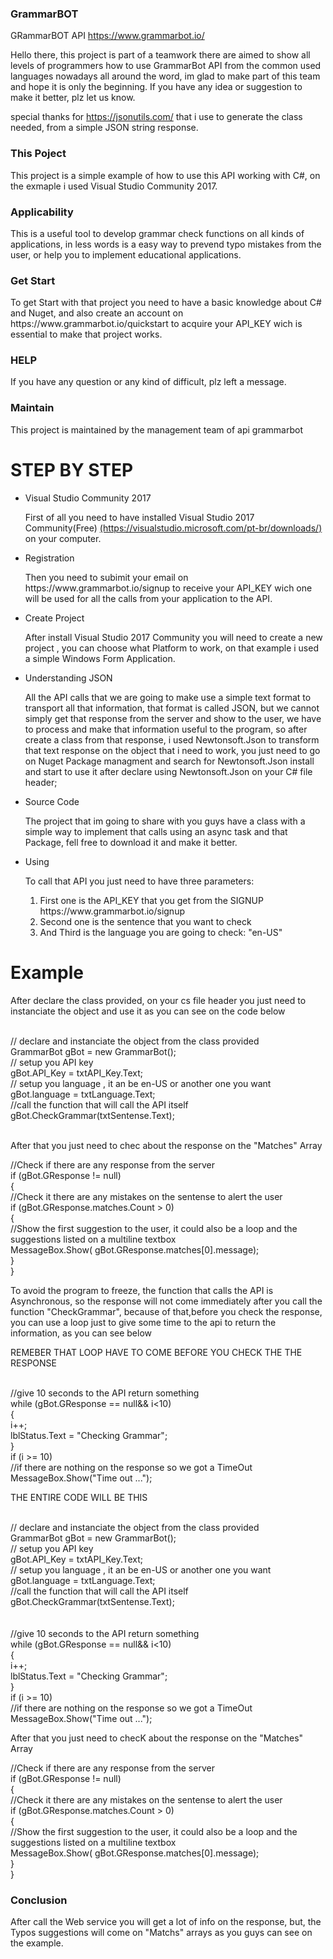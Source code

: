 <h3>GrammarBOT</h3>
GRammarBOT API <a href="https://www.grammarbot.io/">https://www.grammarbot.io/</a>

Hello there, this project is part of a teamwork there are aimed to show all levels of programmers how to use GrammarBot API from 
the common used languages nowadays all around the word, im glad to make part of this team and hope it is only the beginning.
If you have any idea or suggestion to make it better, plz let us know.

special thanks for <a href="https://jsonutils.com/">https://jsonutils.com/</a> that i use to generate the class needed, from a simple JSON string response.

<h3>This Poject</h3>
This project is a simple example of how to use this API working with C#, on the exmaple i used Visual Studio Community 2017.

<h3>Applicability</h3>
This is a useful tool to develop grammar check functions on all kinds of applications, in less words is a easy way to prevend typo mistakes from the user, or help you to implement educational applications.

<h3>Get Start</h3>
To get Start with that project you need to have a basic knowledge about C# and Nuget, and also create an account on https://www.grammarbot.io/quickstart to acquire your API_KEY wich is essential to make that project works.

<h3>HELP</h3>
If you have any question or any kind of difficult, plz left a message.

<h3>Maintain</h3>
This project is maintained by the management team of api grammarbot

<h1>STEP BY STEP</h1>
<p></p>
<ul>
<li>Visual Studio Community 2017</li>
<p>First of all you need to have installed Visual Studio 2017 Community(Free)
<a href="https://visualstudio.microsoft.com/pt-br/downloads/">(https://visualstudio.microsoft.com/pt-br/downloads/)</a> on your computer.</p>

<li>Registration</li>
<p>Then you need to subimit your email on https://www.grammarbot.io/signup to receive your API_KEY wich one will be used for all the calls
from your application to the API.</p>

<li>Create Project</li>
<p>After install Visual Studio 2017 Community you will need to create a new project , you can choose what Platform to work, on that example
i used a simple Windows Form Application.</p>

<li>Understanding JSON</li> 
<p>All the API calls that we are going to make use a simple text format to transport all that information, that format is called JSON,
but we cannot simply get that response from the server and show to the user, we have to process and make that information useful to
the program, so after create a class from that response, i used Newtonsoft.Json to transform that text response on the object that i need
to work, you just need to go on Nuget Package managment and search for Newtonsoft.Json install and start to use it after declare 
using Newtonsoft.Json on your C# file header;</p>

<li>Source Code</li>
<p>The project that im going to share with you guys have a class with a simple way to implement that calls using an async task and that 
Package, fell free to download it and make it better.</p>

<li>Using<lli>
<p>To call that API you just need to have three parameters:</p>
<ol>
<li>First one is the API_KEY that you get from the SIGNUP https://www.grammarbot.io/signup</li>
<li>Second one is the sentence that you want to check</li>
<li>And Third is the language you are going to check: "en-US"</li>
<ol>
</ul>
<h1>Example</h1>
<p>After declare the class provided, on your cs file header you just need to instanciate the object and use it as you can see on the code below</p>
  <br />  
  // declare and instanciate the object from the class provided<br />
  GrammarBot gBot = new GrammarBot();<br />
  // setup you API key <br />
  gBot.API_Key = txtAPI_Key.Text;<br />
  // setup you language , it an be en-US or another one you want <br />
  gBot.language = txtLanguage.Text;<br />
  //call the function that will call the API itself <br />
  gBot.CheckGrammar(txtSentense.Text);<br />
  
  <br />
  <p>After that you just need to chec about the response on the "Matches" Array </p>
  
  //Check if there are any response from the server<br />
  if (gBot.GResponse != null)<br />
  {<br />
      //Check it there are any mistakes on the sentense to alert the user<br />
      if (gBot.GResponse.matches.Count > 0)<br />
      {<br />
          //Show the first suggestion to the user, it could also be a loop and 
          the suggestions listed on a multiline textbox<br />
          MessageBox.Show( gBot.GResponse.matches[0].message);<br />
      }<br />
  }<br />

<p>To avoid the program to freeze, the function that calls the API is Asynchronous, so the response will not come immediately
 after you call the function "CheckGrammar", because of that,before you check the response, you can use a loop just to give some time to the api to return the information, as you can see below<p/>
 
 <p>REMEBER THAT LOOP HAVE TO COME BEFORE YOU CHECK THE THE RESPONSE</p>
  
 <br />
 //give 10 seconds to the API return something<br />
 while (gBot.GResponse == null&& i<10)<br />
{<br />
    i++;<br />
    lblStatus.Text = "Checking Grammar";<br />
}<br />
if (i >= 10)<br />
//if there are nothing on the response so we got a TimeOut<br />
    MessageBox.Show("Time out ...");<br />
    
 <p>THE ENTIRE CODE WILL BE THIS</p>
 
 
 <br />  
  // declare and instanciate the object from the class provided<br />
  GrammarBot gBot = new GrammarBot();<br />
  // setup you API key <br />
  gBot.API_Key = txtAPI_Key.Text;<br />
  // setup you language , it an be en-US or another one you want <br />
  gBot.language = txtLanguage.Text;<br />
  //call the function that will call the API itself <br />
  gBot.CheckGrammar(txtSentense.Text);<br />
  
  <br />
   <br />
 //give 10 seconds to the API return something<br />
 while (gBot.GResponse == null&& i<10)<br />
{<br />
    i++;<br />
    lblStatus.Text = "Checking Grammar";<br />
}<br />
if (i >= 10)<br />
//if there are nothing on the response so we got a TimeOut<br />
    MessageBox.Show("Time out ...");<br />
    
  <p>After that you just need to checK about the response on the "Matches" Array </p>  
  //Check if there are any response from the server<br />
  if (gBot.GResponse != null)<br />
  {<br />
      //Check it there are any mistakes on the sentense to alert the user<br />
      if (gBot.GResponse.matches.Count > 0)<br />
      {<br />
          //Show the first suggestion to the user, it could also be a loop and 
          the suggestions listed on a multiline textbox<br />
          MessageBox.Show( gBot.GResponse.matches[0].message);<br />
      }<br />
  }<br />
    

<h3>Conclusion</h3>
  
<p>After call the Web service you will get a lot of info on the response, but, the Typos suggestions will come on "Matchs" arrays
as you guys can see on the example.</p>
